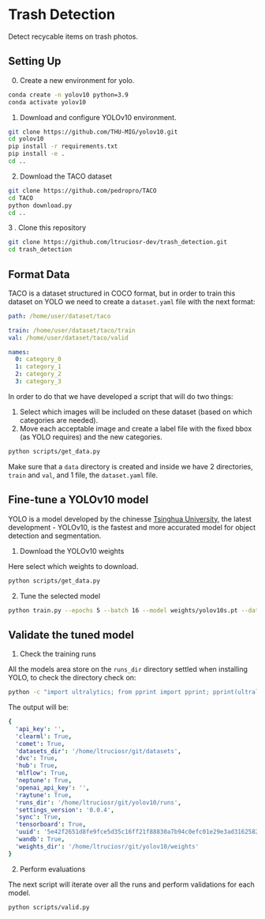 # Trash Detection

Detect recycable items on trash photos.

## Setting Up

0. Create a new environment for yolo.

```bash
conda create -n yolov10 python=3.9
conda activate yolov10
```

1. Download and configure YOLOv10 environment.

```bash
git clone https://github.com/THU-MIG/yolov10.git
cd yolov10
pip install -r requirements.txt
pip install -e .
cd ..
```

2. Download the TACO dataset

```bash
git clone https://github.com/pedropro/TACO
cd TACO
python download.py
cd ..
```

3 . Clone this repository

```bash
git clone https://github.com/ltruciosr-dev/trash_detection.git
cd trash_detection
```

## Format Data

TACO is a dataset structured in COCO format, but in order to train this dataset on YOLO we need to create a `dataset.yaml` file with the next format:

```yaml
path: /home/user/dataset/taco

train: /home/user/dataset/taco/train
val: /home/user/dataset/taco/valid

names: 
  0: category_0
  1: category_1
  2: category_2
  3: category_3
```

In order to do that we have developed a script that will do two things:

1. Select which images will be included on these dataset (based on which categories are needed).
2. Move each acceptable image and create a label file with the fixed bbox (as YOLO requires) and the new categories.

```bash
python scripts/get_data.py
```

Make sure that a `data` directory is created and inside we have 2 directories, `train` and `val`, and 1 file, the `dataset.yaml` file.

## Fine-tune a YOLOv10 model

YOLO is a model developed by the chinesse [Tsinghua University](https://www.tsinghua.edu.cn/en/), the latest development - YOLOv10, is the fastest and more accurated model for object detection and segmentation.

1. Download the YOLOv10 weights

Here select which weights to download.

```bash
python scripts/get_data.py
```

2. Tune the selected model

```bash
python train.py --epochs 5 --batch 16 --model weights/yolov10s.pt --data data/dataset.yaml
```

## Validate the tuned model

1. Check the training runs

All the models area store on the `runs_dir` directory settled when installing YOLO, to check the directory check on:

```bash
python -c "import ultralytics; from pprint import pprint; pprint(ultralytics.settings)"
```

The output will be:

```yaml
{
  'api_key': '',
  'clearml': True,
  'comet': True,
  'datasets_dir': '/home/ltruciosr/git/datasets',
  'dvc': True,
  'hub': True,
  'mlflow': True,
  'neptune': True,
  'openai_api_key': '',
  'raytune': True,
  'runs_dir': '/home/ltruciosr/git/yolov10/runs',
  'settings_version': '0.0.4',
  'sync': True,
  'tensorboard': True,
  'uuid': '5e42f2651d8fe9fce5d35c16ff21f88830a7b94c0efc01e29e3ad3162582d562',
  'wandb': True,
  'weights_dir': '/home/ltruciosr/git/yolov10/weights'
}
```

2. Perform evaluations

The next script will iterate over all the runs and perform validations for each model.

```bash
python scripts/valid.py
```